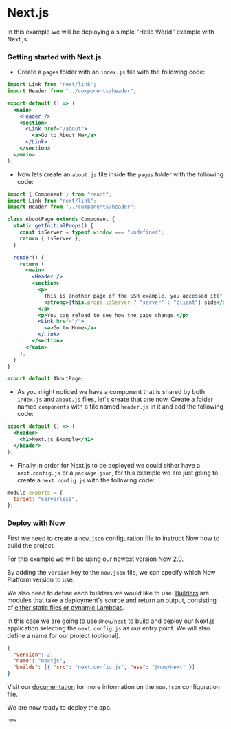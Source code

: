 # Next.js

In this example we will be deploying a simple "Hello World" example with Next.js.

### Getting started with Next.js

- Create a `pages` folder with an `index.js` file with the following code:

```jsx
import Link from "next/link";
import Header from "../components/header";

export default () => (
  <main>
    <Header />
    <section>
      <Link href="/about">
        <a>Go to About Me</a>
      </Link>
    </section>
  </main>
);
```

- Now lets create an `about.js` file inside the `pages` folder with the following code:

```jsx
import { Component } from "react";
import Link from "next/link";
import Header from "../components/header";

class AboutPage extends Component {
  static getInitialProps() {
    const isServer = typeof window === "undefined";
    return { isServer };
  }

  render() {
    return (
      <main>
        <Header />
        <section>
          <p>
            This is another page of the SSR example, you accessed it{" "}
            <strong>{this.props.isServer ? "server" : "client"} side</strong>.
          </p>
          <p>You can reload to see how the page change.</p>
          <Link href="/">
            <a>Go to Home</a>
          </Link>
        </section>
      </main>
    );
  }
}

export default AboutPage;
```

- As you might noticed we have a component that is shared by both `index.js` and `about.js` files, let's create that one now. Create a folder named `components` with a file named `header.js` in it and add the following code:

```jsx
export default () => (
  <header>
    <h1>Next.js Example</h1>
  </header>
);
```

- Finally in order for Next.js to be deployed we could either have a `next.config.js` or a `package.json`, for this example we are just going to create a `next.config.js` with the following code:

```js
module.exports = {
  target: "serverless",
};
```

### Deploy with Now

First we need to create a `now.json` configuration file to instruct Now how to build the project.

For this example we will be using our newest version [Now 2.0](https://zeit.co/now).

By adding the `version` key to the `now.json` file, we can specify which Now Platform version to use.

We also need to define each builders we would like to use. [Builders](https://zeit.co/docs/v2/deployments/builders/overview/) are modules that take a deployment's source and return an output, consisting of [either static files or dynamic Lambdas](https://zeit.co/docs/v2/deployments/builds/#sources-and-outputs).

In this case we are going to use `@now/next` to build and deploy our Next.js application selecting the `next.config.js` as our entry point. We will also define a name for our project (optional).

```json
{
  "version": 2,
  "name": "nextjs",
  "builds": [{ "src": "next.config.js", "use": "@now/next" }]
}
```

Visit our [documentation](https://zeit.co/docs/v2/deployments/configuration) for more information on the `now.json` configuration file.

We are now ready to deploy the app.

```
now
```
